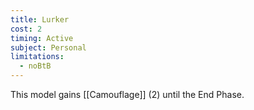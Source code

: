 ```yaml
---
title: Lurker
cost: 2
timing: Active
subject: Personal
limitations:
  - noBtB
---
```

This model gains [[Camouflage]] (2) until the End Phase.